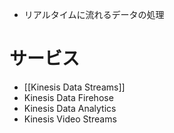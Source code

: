 - リアルタイムに流れるデータの処理

# サービス
- [[Kinesis Data Streams]]
- Kinesis Data Firehose
- Kinesis Data Analytics
- Kinesis Video Streams